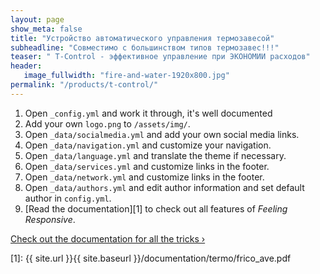 ```yaml
---
layout: page
show_meta: false
title: "Устройство автоматического управления термозавесой"
subheadline: "Совместимо с большинством типов термозавес!!!"
teaser: " T-Control - эффективное управление при ЭКОНОМИИ расходов"
header:
   image_fullwidth: "fire-and-water-1920x800.jpg"
permalink: "/products/t-control/"
---
```

1. Open `_config.yml` and work it through, it's well documented
1. Add your own `logo.png` to `/assets/img/`.
1. Open `_data/socialmedia.yml` and add your own social media links.
1. Open `_data/navigation.yml` and customize your navigation.
1. Open `_data/language.yml` and translate the theme if necessary.
1. Open `_data/services.yml` and customize links in the footer.
1. Open `_data/network.yml` and customize links in the footer.
1. Open `_data/authors.yml` and edit author information and set default author in `config.yml`.
1. [Read the documentation][1] to check out all features of *Feeling Responsive*.

<a class="radius button small" href="{{ site.url }}{{ site.baseurl }}/documentation/">Check out the documentation for all the tricks ›</a>


[1]: {{ site.url }}{{ site.baseurl }}/documentation/termo/frico_ave.pdf
